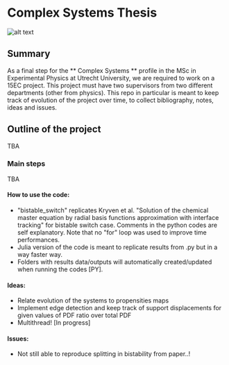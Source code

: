 # Complex Systems Thesis 

![alt text](https://www.floris.cc/shop/675-home_default/momentary-push-button-switch-12mm-square.jpg)

## Summary
  As a final step for the ** Complex Systems ** profile in the MSc in Experimental Physics at Utrecht University, we are required to work on a 15EC project. This project must have two supervisors from two different departments (other from physics). This repo in particular is meant to keep track of evolution of the project over time, to collect bibliography, notes, ideas and issues.

## Outline of the project
  TBA
### Main steps
  TBA
#### How to use the code:
  - "bistable_switch" replicates Kryven et al. "Solution of the chemical master equation by radial basis functions approximation with interface tracking" for bistable switch case. Comments in the python codes are self explanatory. Note that no "for" loop was used to improve time performances.
  - Julia version of the code is meant to replicate results from .py but in a way faster way.
  - Folders with results data/outputs will automatically created/updated when running the codes [PY].
  
#### Ideas:
  - Relate evolution of the systems to propensities maps
  - Implement edge detection and keep track of support displacements for given values of PDF ratio over total PDF
  - Multithread! [In progress]
  
#### Issues:
  - Not still able to reproduce splitting in bistability from paper..!
